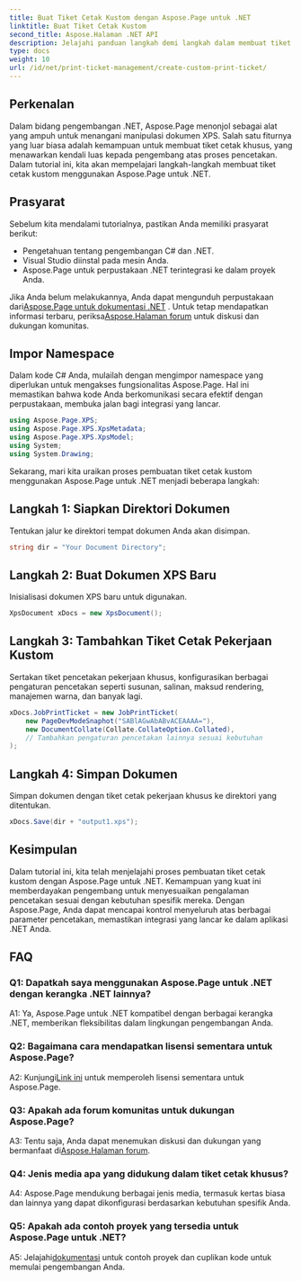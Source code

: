 ```yaml
---
title: Buat Tiket Cetak Kustom dengan Aspose.Page untuk .NET
linktitle: Buat Tiket Cetak Kustom
second_title: Aspose.Halaman .NET API
description: Jelajahi panduan langkah demi langkah dalam membuat tiket cetak kustom menggunakan Aspose.Page untuk .NET. Sesuaikan pengalaman pencetakan Anda dengan kontrol yang cermat.
type: docs
weight: 10
url: /id/net/print-ticket-management/create-custom-print-ticket/
---
```

## Perkenalan

Dalam bidang pengembangan .NET, Aspose.Page menonjol sebagai alat yang ampuh untuk menangani manipulasi dokumen XPS. Salah satu fiturnya yang luar biasa adalah kemampuan untuk membuat tiket cetak khusus, yang menawarkan kendali luas kepada pengembang atas proses pencetakan. Dalam tutorial ini, kita akan mempelajari langkah-langkah membuat tiket cetak kustom menggunakan Aspose.Page untuk .NET.

## Prasyarat

Sebelum kita mendalami tutorialnya, pastikan Anda memiliki prasyarat berikut:

- Pengetahuan tentang pengembangan C# dan .NET.
- Visual Studio diinstal pada mesin Anda.
- Aspose.Page untuk perpustakaan .NET terintegrasi ke dalam proyek Anda.

 Jika Anda belum melakukannya, Anda dapat mengunduh perpustakaan dari[Aspose.Page untuk dokumentasi .NET](https://reference.aspose.com/page/net/) . Untuk tetap mendapatkan informasi terbaru, periksa[Aspose.Halaman forum](https://forum.aspose.com/c/page/39) untuk diskusi dan dukungan komunitas.

## Impor Namespace

Dalam kode C# Anda, mulailah dengan mengimpor namespace yang diperlukan untuk mengakses fungsionalitas Aspose.Page. Hal ini memastikan bahwa kode Anda berkomunikasi secara efektif dengan perpustakaan, membuka jalan bagi integrasi yang lancar.

```csharp
using Aspose.Page.XPS;
using Aspose.Page.XPS.XpsMetadata;
using Aspose.Page.XPS.XpsModel;
using System;
using System.Drawing;
```

Sekarang, mari kita uraikan proses pembuatan tiket cetak kustom menggunakan Aspose.Page untuk .NET menjadi beberapa langkah:

## Langkah 1: Siapkan Direktori Dokumen

Tentukan jalur ke direktori tempat dokumen Anda akan disimpan.

```csharp
string dir = "Your Document Directory";
```

## Langkah 2: Buat Dokumen XPS Baru

Inisialisasi dokumen XPS baru untuk digunakan.

```csharp
XpsDocument xDocs = new XpsDocument();
```

## Langkah 3: Tambahkan Tiket Cetak Pekerjaan Kustom

Sertakan tiket pencetakan pekerjaan khusus, konfigurasikan berbagai pengaturan pencetakan seperti susunan, salinan, maksud rendering, manajemen warna, dan banyak lagi.

```csharp
xDocs.JobPrintTicket = new JobPrintTicket(
    new PageDevModeSnaphot("SABlAGwAbABvACEAAAA="),
    new DocumentCollate(Collate.CollateOption.Collated),
    // Tambahkan pengaturan pencetakan lainnya sesuai kebutuhan
);
```

## Langkah 4: Simpan Dokumen

Simpan dokumen dengan tiket cetak pekerjaan khusus ke direktori yang ditentukan.

```csharp
xDocs.Save(dir + "output1.xps");
```

## Kesimpulan

Dalam tutorial ini, kita telah menjelajahi proses pembuatan tiket cetak kustom dengan Aspose.Page untuk .NET. Kemampuan yang kuat ini memberdayakan pengembang untuk menyesuaikan pengalaman pencetakan sesuai dengan kebutuhan spesifik mereka. Dengan Aspose.Page, Anda dapat mencapai kontrol menyeluruh atas berbagai parameter pencetakan, memastikan integrasi yang lancar ke dalam aplikasi .NET Anda.

## FAQ

### Q1: Dapatkah saya menggunakan Aspose.Page untuk .NET dengan kerangka .NET lainnya?

A1: Ya, Aspose.Page untuk .NET kompatibel dengan berbagai kerangka .NET, memberikan fleksibilitas dalam lingkungan pengembangan Anda.

### Q2: Bagaimana cara mendapatkan lisensi sementara untuk Aspose.Page?

 A2: Kunjungi[Link ini](https://purchase.aspose.com/temporary-license/) untuk memperoleh lisensi sementara untuk Aspose.Page.

### Q3: Apakah ada forum komunitas untuk dukungan Aspose.Page?

 A3: Tentu saja, Anda dapat menemukan diskusi dan dukungan yang bermanfaat di[Aspose.Halaman forum](https://forum.aspose.com/c/page/39).

### Q4: Jenis media apa yang didukung dalam tiket cetak khusus?

A4: Aspose.Page mendukung berbagai jenis media, termasuk kertas biasa dan lainnya yang dapat dikonfigurasi berdasarkan kebutuhan spesifik Anda.

### Q5: Apakah ada contoh proyek yang tersedia untuk Aspose.Page untuk .NET?

 A5: Jelajahi[dokumentasi](https://reference.aspose.com/page/net/) untuk contoh proyek dan cuplikan kode untuk memulai pengembangan Anda.